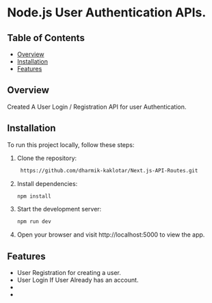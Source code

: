 # Node.js User Authentication APIs.



## Table of Contents

- [Overview](#overview)
- [Installation](#installation)
- [Features](#Features)


## Overview

Created A User Login / Registration API for user Authentication.


## Installation

To run this project locally, follow these steps:

1. Clone the repository:

   ```bash
    https://github.com/dharmik-kaklotar/Next.js-API-Routes.git

2. Install dependencies:

     ```bash
   npm install

3. Start the development server:

    ```bash
   npm run dev

4.  Open your browser and visit http://localhost:5000 to view the app.


## Features

- User Registration for creating a user.
- User Login If User Already has an account.
- 
- 

